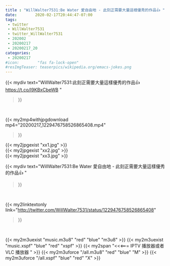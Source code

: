 ```yaml
---
title : "WillWalter7531:Be Water 愛自由地 - 此刻正需要大量這樣優秀的作品👍 "
date:        2020-02-17T20:44:47-07:00
tags:
 - twitter
 - WillWalter7531
 - twitter_WillWalter7531
 - 202002
 - 20200217
 - 20200217_20
categories:
 - 20200217
#icon:        "fas fa-lock-open"
#resImgTeaser: teaserpics/wikipedia.org/emacs-jokes.png
---
```


{{< mydiv text="WillWalter7531:此刻正需要大量這樣優秀的作品👍 https://t.co/I9KBxCbeWB "
>}}
<br>


{{< my2mp4withjpgdownload mp4="20200217_1229476758526865408.mp4"
>}}

{{< my2jpgexist "xx1.jpg" >}}<br>
{{< my2jpgexist "xx2.jpg" >}}<br>
{{< my2jpgexist "xx3.jpg" >}}<br>



{{< mydiv text="WillWalter7531:Be Water 愛自由地 - 此刻正需要大量這樣優秀的作品👍 "
>}}
<br>

{{< my2linktextonly link="http://twitter.com/WillWalter7531/status/1229476758526865408"
>}}


<br>

{{< my2m3uexist "music.m3u8" "red"  "blue" "m3u8" >}} {{< my2m3uexist "music.xspf" "blue" "red"  "xspf" >}} {{< my2span "<<<=== IPTV 播放器或者 VLC 播放器 " >}} {{< my2m3uforce "/all.m3u8" "red"  "blue" "M" >}} {{< my2m3uforce "/all.xspf" "blue" "red"  "X" >}} 
